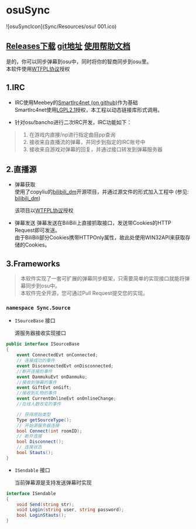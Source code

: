 # osuSync

![osuSyncIcon](Sync/Resources/osu! 001.ico)

## [Releases下载](http://git.oschina.net/remilia/osuSync/releases) [git地址](http://git.oschina.net/remilia/osuSync) [使用帮助文档](http://git.oschina.net/remilia/osuSync/blob/dpdev/help_readme/README.md) 

是的，你可以同步弹幕到osu中，同时将你的智商同步到osu里。  
本软件使用[WTFPL协议](http://git.oschina.net/remilia/osuSync/blob/master/LICENSE)授权

## 1.IRC

- IRC使用Meebey的[SmartIrc4net (on github)](https://github.com/meebey/SmartIrc4net)作为基础  
  SmartIrc4net使用[LGPL2.1](https://github.com/meebey/SmartIrc4net/blob/master/LICENSE)授权，本工程以动态链接库形式调用。  

- 针对osu!bancho进行二次IRC开发，IRC功能如下：  
> 1. 在游戏内直接/np进行指定曲目pp查询  
> 2. 接收来自直播流的弹幕，并同步到指定的IRC账号中  
> 3. 接收来自游戏对弹幕的回复，并通过接口转发到弹幕服务器  

## 2.直播源

- 弹幕获取  
    使用了copyliu的[bilibili_dm](https://github.com/copyliu/bililive_dm)开源项目，并通过源文件的形式加入工程中
    (参见: [bilibili_dm](Sync/Source/BiliBili/Bilibili_dm/DanmakuLoader.cs))  
    
    该项目以[WTFPL协议](https://github.com/copyliu/bililive_dm/blob/master/LICENSE.txt)授权

- 弹幕发送
    弹幕发送在BiliBili上直接抓取接口，发送带Cookies的HTTP Request即可发送。  
    由于BiliBili部分Cookies携带HTTPOnly属性，故此处使用WIN32API来获取存储的Cookies。

## 3.Frameworks

>  本软件实现了一套可扩展的弹幕同步框架，只需要简单的实现接口就能将弹幕同步到osu中。  
>  本软件完全开源，您可通过Pull Request提交您的实现。

### `namespace Sync.Source`   

- `ISourceBase` 接口  
    
    源服务器接收实现接口

```csharp
public interface ISourceBase
{
    event ConnectedEvt onConnected;
    // 连接成功的事件
    event DisconnectedEvt onDisconnected;
    //断开连接的事件
    event DanmukuEvt onDanmuku;
    //接收到弹幕的事件
    event GiftEvt onGift;
    //接收到礼物的事件
    event CurrentOnlineEvt onOnlineChange;
    //在线人数改变的事件

    // 获得原始类型
    Type getSourceType();
    // 开始源服务器连接
    bool Connect(int roomID);
    // 断开连接
    bool Disconnect();
    // 连接状态
    bool Stauts();
}
```


- `ISendable` 接口  
    
    当前弹幕源是支持发送弹幕时实现

```csharp
interface ISendable
{
    void Send(string str);
    void Login(string user, string password);
    bool LoginStauts();
}
```